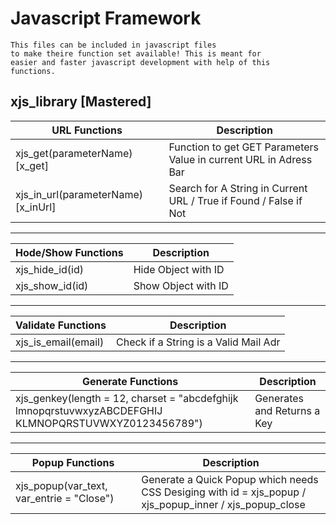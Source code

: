 # Javascript Framework
	This files can be included in javascript files
	to make theire function set available! This is meant for 
	easier and faster javascript development with help of this 
	functions.
## xjs_library [Mastered]
|URL Functions|Description|
|--|--|
| xjs_get(parameterName) [x_get]	|	Function to get GET Parameters Value in current URL in Adress Bar | 
|xjs_in_url(parameterName) [x_inUrl] |	Search for A String in Current URL / True if Found / False if Not |
-------------------
|Hode/Show Functions|Description|
|--|--|
|xjs_hide_id(id) | Hide Object with ID |
|xjs_show_id(id) | Show Object with ID |
-------------------
|Validate Functions|Description|
|--|--|
|xjs_is_email(email)| Check if a String is a Valid Mail Adr |
-------------------
|Generate Functions|Description|
|--|--|
|xjs_genkey(length = 12, charset = "abcdefghijk lmnopqrstuvwxyzABCDEFGHIJ KLMNOPQRSTUVWXYZ0123456789") |Generates and Returns a Key |
-------------------
|Popup Functions|Description|
|--|--|
|xjs_popup(var_text, var_entrie = "Close") | Generate a Quick Popup which needs CSS Desiging with id = xjs_popup / xjs_popup_inner / xjs_popup_close |